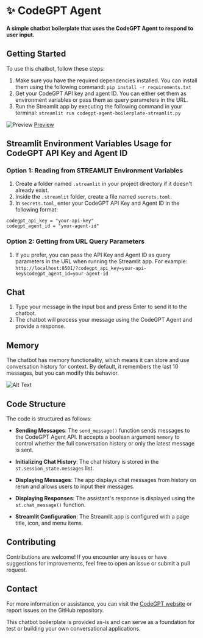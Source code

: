 # ✨ CodeGPT Agent
#### A simple chatbot boilerplate that uses the CodeGPT Agent to respond to user input.

## Getting Started

To use this chatbot, follow these steps:

1. Make sure you have the required dependencies installed. You can install them using the following command: `pip install -r requirements.txt`
2. Get your CodeGPT API key and agent ID. You can either set them as environment variables or pass them as query parameters in the URL.
3. Run the Streamlit app by executing the following command in your terminal: `streamlit run codegpt-agent-boilerplate-streamlit.py`

![Preview](https://github.com/gustavoespindola/codegpt-simple-chatbot-agent-boilerplate-streamlit/blob/75d04012c21bb037ae76b8f37ddde5001fad905e/intro.gif)
[Preview](https://simple-codegpt-agent.streamlit.app/)

## Streamlit Environment Variables Usage for CodeGPT API Key and Agent ID

### Option 1: Reading from STREAMLIT Environment Variables
1. Create a folder named `.streamlit` in your project directory if it doesn't already exist.
2. Inside the `.streamlit` folder, create a file named `secrets.toml`.
3. In `secrets.toml`, enter your CodeGPT API Key and Agent ID in the following format:
```
codegpt_api_key = "your-api-key"
codegpt_agent_id = "your-agent-id"
```

### Option 2: Getting from URL Query Parameters
1. If you prefer, you can pass the API Key and Agent ID as query parameters in the URL when running the Streamlit app. For example: `http://localhost:8501/?codegpt_api_key=your-api-key&codegpt_agent_id=your-agent-id`



## Chat

1. Type your message in the input box and press Enter to send it to the chatbot.
2. The chatbot will process your message using the CodeGPT Agent and provide a response.

## Memory

The chatbot has memory functionality, which means it can store and use conversation history for context. By default, it remembers the last 10 messages, but you can modify this behavior.

![Alt Text](https://raw.githubusercontent.com/gustavoespindola/codegpt-simple-chatbot-agent-boilerplate-streamlit/e1a00f2e3a12ae8b88c2a7328a07de82069433d6/intro.gif)

## Code Structure

The code is structured as follows:

- **Sending Messages**: The `send_message()` function sends messages to the CodeGPT Agent API. It accepts a boolean argument `memory` to control whether the full conversation history or only the latest message is sent.

- **Initializing Chat History**: The chat history is stored in the `st.session_state.messages` list.

- **Displaying Messages**: The app displays chat messages from history on rerun and allows users to input their messages.

- **Displaying Responses**: The assistant's response is displayed using the `st.chat_message()` function.

- **Streamlit Configuration**: The Streamlit app is configured with a page title, icon, and menu items.

## Contributing

Contributions are welcome! If you encounter any issues or have suggestions for improvements, feel free to open an issue or submit a pull request.

## Contact

For more information or assistance, you can visit the [CodeGPT website](https://codegpt.co) or report issues on the GitHub repository.

This chatbot boilerplate is provided as-is and can serve as a foundation for test or building your own conversational applications.
